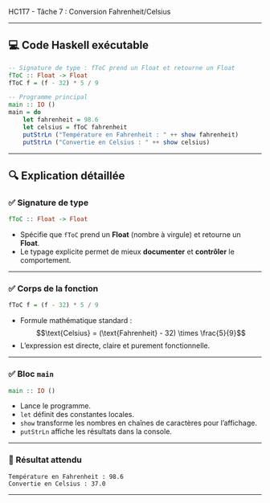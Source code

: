 HC1T7 - Tâche 7 : Conversion Fahrenheit/Celsius

---

## 💻 Code Haskell exécutable

```haskell
-- Signature de type : fToC prend un Float et retourne un Float
fToC :: Float -> Float
fToC f = (f - 32) * 5 / 9

-- Programme principal
main :: IO ()
main = do
    let fahrenheit = 98.6
    let celsius = fToC fahrenheit
    putStrLn ("Température en Fahrenheit : " ++ show fahrenheit)
    putStrLn ("Convertie en Celsius : " ++ show celsius)
```

---

## 🔍 Explication détaillée

### ✅ Signature de type

```haskell
fToC :: Float -> Float
```

- Spécifie que `fToC` prend un **Float** (nombre à virgule) et retourne un **Float**.
- Le typage explicite permet de mieux **documenter** et **contrôler** le comportement.

---

### ✅ Corps de la fonction

```haskell
fToC f = (f - 32) * 5 / 9
```

- Formule mathématique standard :  
  $$\text{Celsius} = (\text{Fahrenheit} - 32) \times \frac{5}{9}$$
- L’expression est directe, claire et purement fonctionnelle.

---

### ✅ Bloc `main`

```haskell
main :: IO ()
```

- Lance le programme.
- `let` définit des constantes locales.
- `show` transforme les nombres en chaînes de caractères pour l’affichage.
- `putStrLn` affiche les résultats dans la console.

---

### 🧪 Résultat attendu

```
Température en Fahrenheit : 98.6
Convertie en Celsius : 37.0
```

---

